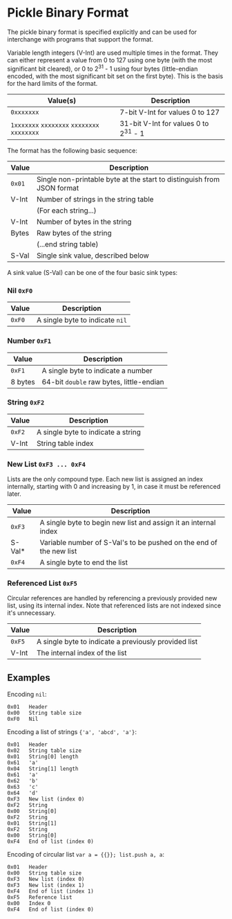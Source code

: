 
Pickle Binary Format
====================

The pickle binary format is specified explicitly and can be used for interchange with programs that
support the format.

Variable length integers (V-Int) are used multiple times in the format.  They can either represent a
value from 0 to 127 using one byte (with the most significant bit cleared), or 0 to
2<sup>31</sup> - 1 using four bytes (little-endian encoded, with the most significant bit set on the
first byte).  This is the basis for the hard limits of the format.

| Value(s)                                    | Description                                     |
|---------------------------------------------|-------------------------------------------------|
| `0xxxxxxx`                                  | 7-bit V-Int for values 0 to 127                 |
| `1xxxxxxx` `xxxxxxxx` `xxxxxxxx` `xxxxxxxx` | 31-bit V-Int for values 0 to 2<sup>31</sup> - 1 |

The format has the following basic sequence:

| Value  | Description                                                            |
|--------|------------------------------------------------------------------------|
| `0x01` | Single non-printable byte at the start to distinguish from JSON format |
| V-Int  | Number of strings in the string table                                  |
|        | (For each string...)                                                   |
| V-Int  | Number of bytes in the string                                          |
| Bytes  | Raw bytes of the string                                                |
|        | (...end string table)                                                  |
| S-Val  | Single sink value, described below                                     |

A sink value (S-Val) can be one of the four basic sink types:

### Nil `0xF0`

| Value  | Description                     |
|--------|---------------------------------|
| `0xF0` | A single byte to indicate `nil` |

### Number `0xF1`

| Value   | Description                                    |
|---------|------------------------------------------------|
| `0xF1`  | A single byte to indicate a number             |
| 8 bytes | 64-bit `double` raw bytes, little-endian       |

### String `0xF2`

| Value   | Description                            |
|---------|----------------------------------------|
| `0xF2`  | A single byte to indicate a string     |
| V-Int   | String table index                     |

### New List `0xF3 ... 0xF4`

Lists are the only compound type.  Each new list is assigned an index internally, starting with 0
and increasing by 1, in case it must be referenced later.

| Value  | Description                                                        |
|--------|--------------------------------------------------------------------|
| `0xF3` | A single byte to begin new list and assign it an internal index    |
| S-Val* | Variable number of S-Val's to be pushed on the end of the new list |
| `0xF4` | A single byte to end the list                                      |

### Referenced List `0xF5`

Circular references are handled by referencing a previously provided new list, using its internal
index.  Note that referenced lists are not indexed since it's unnecessary.

| Value  | Description                                          |
|--------|------------------------------------------------------|
| `0xF5` | A single byte to indicate a previously provided list |
| V-Int  | The internal index of the list                       |

## Examples

Encoding `nil`:

```
0x01   Header
0x00   String table size
0xF0   Nil
```

Encoding a list of strings `{'a', 'abcd', 'a'}`:

```
0x01   Header
0x02   String table size
0x01   String[0] length
0x61   'a'
0x04   String[1] length
0x61   'a'
0x62   'b'
0x63   'c'
0x64   'd'
0xF3   New list (index 0)
0xF2   String
0x00   String[0]
0xF2   String
0x01   String[1]
0xF2   String
0x00   String[0]
0xF4   End of list (index 0)
```

Encoding of circular list `var a = {{}}; list.push a, a`:

```
0x01   Header
0x00   String table size
0xF3   New list (index 0)
0xF3   New list (index 1)
0xF4   End of list (index 1)
0xF5   Reference list
0x00   Index 0
0xF4   End of list (index 0)
```
